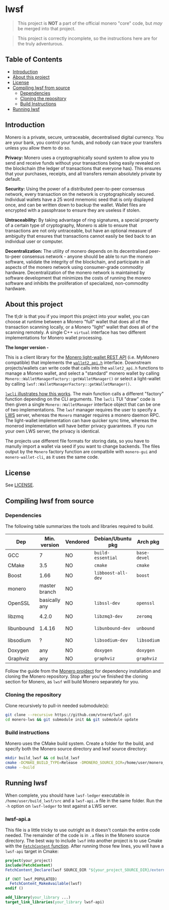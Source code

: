 # lwsf

> This project is **NOT** a part of the official monero "core" code, but _may_
> be merged into that project.

> This project is correctly incomplete, so the instructions here are for
> the truly adventurous.

## Table of Contents

  - [Introduction](#introduction)
  - [About this project](#about-this-project)
  - [License](#license)
  - [Compiling lwsf from source](#compiling-lwsf-from-source)
    - [Dependencies](#dependencies)
    - [Cloning the repository](#cloning-the-repository)
    - [Build Instructions](#build-instructions)
  - [Running lwsf](#running-lwsf)


## Introduction

Monero is a private, secure, untraceable, decentralised digital currency. You are your bank, you control your funds, and nobody can trace your transfers unless you allow them to do so.

**Privacy:** Monero uses a cryptographically sound system to allow you to send and receive funds without your transactions being easily revealed on the blockchain (the ledger of transactions that everyone has). This ensures that your purchases, receipts, and all transfers remain absolutely private by default.

**Security:** Using the power of a distributed peer-to-peer consensus network, every transaction on the network is cryptographically secured. Individual wallets have a 25 word mnemonic seed that is only displayed once, and can be written down to backup the wallet. Wallet files are encrypted with a passphrase to ensure they are useless if stolen.

**Untraceability:** By taking advantage of ring signatures, a special property of a certain type of cryptography, Monero is able to ensure that transactions are not only untraceable, but have an optional measure of ambiguity that ensures that transactions cannot easily be tied back to an individual user or computer.

**Decentralization:** The utility of monero depends on its decentralised peer-to-peer consensus network - anyone should be able to run the monero software, validate the integrity of the blockchain, and participate in all aspects of the monero network using consumer-grade commodity hardware. Decentralization of the monero network is maintained by software development that minimizes the costs of running the monero software and inhibits the proliferation of specialized, non-commodity hardware.


## About this project

The tl;dr is that you if you import this project into your wallet,
you can choose at runtime between a Monero "full" wallet that does
all of the transaction scanning locally, or a Monero "light" wallet
that does all of the scanning remotely. A single C++ `virtual`
interface has two different implementations for Monero wallet
processing.

**The longer version -**

This is a client library for the [Monero light-wallet REST API](https://github.com/monero-project/meta/blob/master/api/lightwallet_rest.md)
(i.e. MyMonero compatible) that implements the [`wallet2_api.h`](https://github.com/monero-project/monero/blob/3b01c490953fe92f3c6628fa31d280a4f0490d28/src/wallet/api/wallet2_api.h)
interface. Downstream projects/wallets can write code that calls into
the `wallet2_api.h` functions to manage a Monero wallet, and select
a "standard" monero wallet by calling
`Monero::WalletManagerFactory::getWalletManager()` or select a
light-wallet by calling `lwsf::WalletManagerFactory::getWalletManager()`.

[`lwcli` illustrates how this works](https://github.com/cifro-codes/lwcli/blob/4a6793608c46f05d959336ea55dd106e0b0339bd/src/main.cpp#L281).
The main function calls a different "factory" function depending on the
CLI arguments. The `lwcli` TUI "draw" code is then given a single
`Monero::WalletManager` interface object that can be one of two
implementations. The `lwsf` manager requires the
user to specify a [LWS](https://github.com/vtnerd/monero-lws) server,
whereas the `Monero` manager requires a monero daemon RPC. The
light-wallet implementation can have quicker sync time, whereas the
monerod implementation will have better privacy guarantees. If you
run your own LWS server, the privacy is identical.

The projects use different file formats for storing data, so
you have to manully import a wallet via seed if you want to
change backends. The files output by the `Monero` factory function
are compatbile with `monero-gui` and `monero-wallet-cli`, as it
uses the same code.


## License

See [LICENSE](LICENSE).


## Compiling lwsf from source

### Dependencies

The following table summarizes the tools and libraries required to build.

| Dep          | Min. version  | Vendored | Debian/Ubuntu pkg    | Arch pkg     | Void pkg           | Fedora pkg          | Optional | Purpose         |
| ------------ | ------------- | -------- | -------------------- | ------------ | ------------------ | ------------------- | -------- | --------------- |
| GCC          | 7             | NO       | `build-essential`    | `base-devel` | `base-devel`       | `gcc`               | NO       |                 |
| CMake        | 3.5           | NO       | `cmake`              | `cmake`      | `cmake`            | `cmake`             | NO       |                 |
| Boost        | 1.66          | NO       | `libboost-all-dev`   | `boost`      | `boost-devel`      | `boost-devel`       | NO       | C++ libraries   |
| monero       | master branch | NO       |                      |              |                    |                     | NO       | Monero libraries|
| OpenSSL      | basically any | NO       | `libssl-dev`         | `openssl`    | `libressl-devel`   | `openssl-devel`     | NO       | sha256 sum      |
| libzmq       | 4.2.0         | NO       | `libzmq3-dev`        | `zeromq`     | `zeromq-devel`     | `zeromq-devel`      | NO       | ZeroMQ library  |
| libunbound   | 1.4.16        | NO       | `libunbound-dev`     | `unbound`    | `unbound-devel`    | `unbound-devel`     | NO       | DNS resolver    |
| libsodium    | ?             | NO       | `libsodium-dev`      | `libsodium`  | `libsodium-devel`  | `libsodium-devel`   | NO       | cryptography    |
| Doxygen      | any           | NO       | `doxygen`            | `doxygen`    | `doxygen`          | `doxygen`           | YES      | Documentation   |
| Graphviz     | any           | NO       | `graphviz`           | `graphviz`   | `graphviz`         | `graphviz`          | YES      | Documentation   |

Follow the guide from the [Monero projdect](https://github.com/monero-project/monero/blob/master/README.md#dependencies) for
dependency installation and cloning the Monero repository. Stop
after you've finished the cloning section for Monero, as `lwsf`
will build Monero separately for you.

### Cloning the repository

Clone recursively to pull-in needed submodule(s):

```bash
git clone --recursive https://github.com/vtnerd/lwsf.git
cd monero-lws && git submodule init && git submodule update
```

### Build instructions

Monero uses the CMake build system. Create a folder for the build,
and specify both the Monero source directory and
lwsf source directory:

```bash
mkdir build_lwsf && cd build_lwsf
cmake -DCMAKE_BUILD_TYPE=Release -DMONERO_SOURCE_DIR=/home/user/monero_source /home/user/lwsf_source
cmake --build
```

## Running lwsf

When complete, you should have `lwsf-ledger` executable in
`/home/user/build_lwsf/src` and a `lwsf-api.a` file in the
same folder. Run the `-h` option on `lwsf-ledger` to test
against a LWS server.

### lwsf-api.a

This file is a little tricky to use outright as it doesn't
contain the entire code needed. The remainder of the code
is in `.a` files in the Monero source directory. The best
way to include `lwsf` into another project is to use Cmake
with the [`FetchContent` function](https://github.com/cifro-codes/lwcli/blob/4a6793608c46f05d959336ea55dd106e0b0339bd/CMakeLists.txt#L40).
After running those few lines, you will have a `lwsf-api`
target in Cmake:

```cmake
project(your_project)
include(FetchContent)
FetchContent_Declare(lwsf SOURCE_DIR "${your_project_SOURCE_DIR}/external/lwsf")

if (NOT lwsf_POPULATED)
  FetchContent_MakeAvailable(lwsf)
endif ()

add_library(your_library ...)
target_link_libraries(your_library lwsf-api)
```



